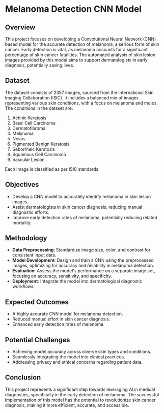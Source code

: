 # Melanoma Detection CNN Model

## Overview
This project focuses on developing a Convolutional Neural Network (CNN) based model for the accurate detection of melanoma, a serious form of skin cancer. Early detection is vital, as melanoma accounts for a significant percentage of skin cancer fatalities. The automated analysis of skin lesion images provided by this model aims to support dermatologists in early diagnosis, potentially saving lives.

## Dataset
The dataset consists of 2357 images, sourced from the International Skin Imaging Collaboration (ISIC). It includes a balanced mix of images representing various skin conditions, with a focus on melanoma and moles. The conditions in the dataset are:

1. Actinic Keratosis
2. Basal Cell Carcinoma
3. Dermatofibroma
4. Melanoma
5. Nevus
6. Pigmented Benign Keratosis
7. Seborrheic Keratosis
8. Squamous Cell Carcinoma
9. Vascular Lesion

Each image is classified as per ISIC standards.

## Objectives
- Develop a CNN model to accurately identify melanoma in skin lesion images.
- Assist dermatologists in skin cancer diagnosis, reducing manual diagnostic efforts.
- Improve early detection rates of melanoma, potentially reducing related mortality.

## Methodology
- **Data Preprocessing**: Standardize image size, color, and contrast for consistent input data.
- **Model Development**: Design and train a CNN using the preprocessed images, optimizing for accuracy and reliability in melanoma detection.
- **Evaluation**: Assess the model's performance on a separate image set, focusing on accuracy, sensitivity, and specificity.
- **Deployment**: Integrate the model into dermatological diagnostic workflows.

## Expected Outcomes
- A highly accurate CNN model for melanoma detection.
- Reduced manual effort in skin cancer diagnosis.
- Enhanced early detection rates of melanoma.

## Potential Challenges
- Achieving model accuracy across diverse skin types and conditions.
- Seamlessly integrating the model into clinical practices.
- Addressing privacy and ethical concerns regarding patient data.

## Conclusion
This project represents a significant step towards leveraging AI in medical diagnostics, specifically in the early detection of melanoma. The successful implementation of this model has the potential to revolutionize skin cancer diagnosis, making it more efficient, accurate, and accessible.
